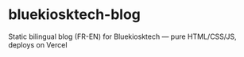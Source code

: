 # bluekiosktech-blog
Static bilingual blog (FR-EN) for Bluekiosktech — pure HTML/CSS/JS, deploys on Vercel
